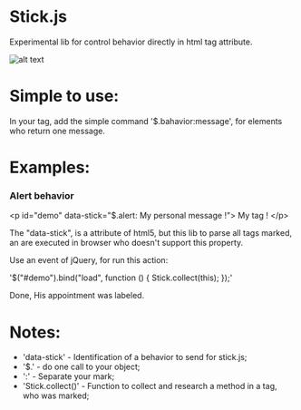 Stick.js
========

 Experimental lib for control behavior directly in html tag attribute.
 
 ![alt text](http://zapatopi.net/blog/walking-stick_defence_barton-wright_1.gif 'Stick.js')
 
Simple to use:
===============

In your tag, add the simple command '$.bahavior:message', for elements who return one
message.

Examples:
=========

### Alert behavior

&lt;p id="demo" data-stick="$.alert: My personal message !"&gt; My tag ! &lt;/p&gt;

The "data-stick", is a attribute of html5, but this lib to parse all tags marked, 
an are executed in browser who doesn't support this property.

Use an event of jQuery, for run this action:

'$("#demo").bind("load", function () {
	Stick.collect(this);
});'

Done, His appointment was labeled.

Notes:
======

*	'data-stick' - Identification of a behavior to send for stick.js;
*	'$.' - do one call to your object;
*	':' - Separate your mark;
*	'Stick.collect()' - Function to collect and research a method in a tag, who was marked;

	
	
	
	